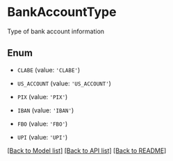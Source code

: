 # BankAccountType

Type of bank account information

## Enum

* `CLABE` (value: `'CLABE'`)

* `US_ACCOUNT` (value: `'US_ACCOUNT'`)

* `PIX` (value: `'PIX'`)

* `IBAN` (value: `'IBAN'`)

* `FBO` (value: `'FBO'`)

* `UPI` (value: `'UPI'`)

[[Back to Model list]](../README.md#documentation-for-models) [[Back to API list]](../README.md#documentation-for-api-endpoints) [[Back to README]](../README.md)



